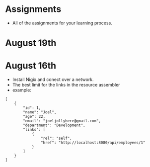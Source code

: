 # Assignments
* All of the assignments for your learning process.
# August 19th

# August 16th
* Install Nigix and conect over a network.
* The best limit for the links in the resource assembler
* example:
```
[
    {
        "id": 1,
        "name": "Joel",
        "age": 22,
        "email": "joeljollyhere@gmail.com",
        "department": "Development",
        "links": [
            {
                "rel": "self",
                "href": "http://localhost:8080/api/employees/1"
            }
        ]
    }
]
```
